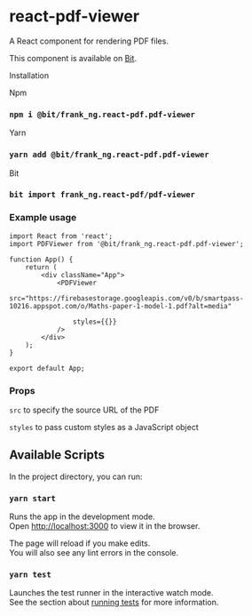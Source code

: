 # react-pdf-viewer

A React component for rendering PDF files.

This component is available on [Bit](https://bit.dev/frank_ng/react-pdf/pdf-viewer).

Installation

Npm

### `npm i @bit/frank_ng.react-pdf.pdf-viewer`

Yarn

### `yarn add @bit/frank_ng.react-pdf.pdf-viewer`

Bit

### `bit import frank_ng.react-pdf/pdf-viewer`

### Example usage

```
import React from 'react';
import PDFViewer from '@bit/frank_ng.react-pdf.pdf-viewer';

function App() {
    return (
        <div className="App">
            <PDFViewer
                src="https://firebasestorage.googleapis.com/v0/b/smartpass-10216.appspot.com/o/Maths-paper-1-model-1.pdf?alt=media"

                styles={{}}
            />
        </div>
    );
}

export default App;

```

### Props

`src` to specify the source URL of the PDF

`styles` to pass custom styles as a JavaScript object

## Available Scripts

In the project directory, you can run:

### `yarn start`

Runs the app in the development mode.<br />
Open [http://localhost:3000](http://localhost:3000) to view it in the browser.

The page will reload if you make edits.<br />
You will also see any lint errors in the console.

### `yarn test`

Launches the test runner in the interactive watch mode.<br />
See the section about [running tests](https://facebook.github.io/create-react-app/docs/running-tests) for more information.
